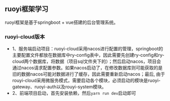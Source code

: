 ## ruoyi框架学习

ruoyi框架是基于springboot + vue搭建的后台管理系统。

### ruoyi-cloud版本
- 1、服务端启动项目：ruoyi-cloud采用nacos进行配置的管理，springboot的主要配置文件都放在数据库中ry-config表中，因此需要先创建ry-config和ry-cloud两个数据库，将数据（项目sql文件夹下的）；然后启动nacos，项目会通过nacos请求配置参数。如果nacos启动了，在修改数据库则可能获取的是旧的数据nacos可能对数据进行了缓存，因此需要重新启动nacos；最后, 由于rouyi-cloud采用微服务模式，需要启动各个模块，必须启动的模块是ruoyi-gateway、ruoyi-auth以及rouyi-system模块。
- 2、前端项目启动，首先安装依赖，然后`yarn run dev`启动即可